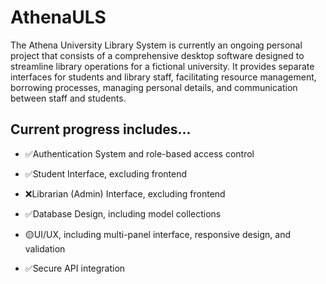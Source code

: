 # AthenaULS
The Athena University Library System is currently an ongoing personal project that consists of a comprehensive desktop software designed to streamline library operations for a fictional university. It provides separate interfaces for students and library staff, facilitating resource management, borrowing processes, managing personal details, and communication between staff and students.

## Current progress includes...

- ✅Authentication System and role-based access control

- ✅Student Interface, excluding frontend

- ❌Librarian (Admin) Interface, excluding frontend

- ✅Database Design, including model collections

- 🟡UI/UX, including multi-panel interface, responsive design, and validation

- ✅Secure API integration